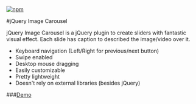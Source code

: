 [![npm](https://img.shields.io/badge/npm-v1.0.1-brightgreen.svg)](https://www.npmjs.com/package/slick-enhanced)

#jQuery Image Carousel

jQuery Image Carousel is a jQuery plugin to create sliders with fantastic visual effect. Each slide has caption to described the image/video over it. 

* Keyboard navigation (Left/Right for previous/next button)
* Swipe enabled
* Desktop mouse dragging
* Easily customizable
* Pretty lightweight
* Doesn't rely on external libraries (besides jQuery)

###[Demo](https://github.com/mi-gitrepo/slick-enhanced/blob/master/example/demo.html)
